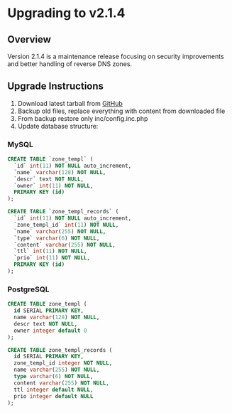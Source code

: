 # Upgrading to v2.1.4

## Overview

Version 2.1.4 is a maintenance release focusing on security improvements and better handling of reverse DNS zones.

## Upgrade Instructions

1. Download latest tarball from [GitHub](https://github.com/poweradmin/poweradmin/archive/v2.1.4.tar.gz)
2. Backup old files, replace everything with content from downloaded file
3. From backup restore only inc/config.inc.php
4. Update database structure:

### MySQL
```sql
CREATE TABLE `zone_templ` (
  `id` int(11) NOT NULL auto_increment,
  `name` varchar(128) NOT NULL,
  `descr` text NOT NULL,
  `owner` int(11) NOT NULL,
  PRIMARY KEY (id)
);

CREATE TABLE `zone_templ_records` (
  `id` int(11) NOT NULL auto_increment,
  `zone_templ_id` int(11) NOT NULL,
  `name` varchar(255) NOT NULL,
  `type` varchar(6) NOT NULL,
  `content` varchar(255) NOT NULL,
  `ttl` int(11) NOT NULL,
  `prio` int(11) NOT NULL,
  PRIMARY KEY (id)
);
```

### PostgreSQL
```sql
CREATE TABLE zone_templ (
  id SERIAL PRIMARY KEY,
  name varchar(128) NOT NULL,
  descr text NOT NULL,
  owner integer default 0
);

CREATE TABLE zone_templ_records (
  id SERIAL PRIMARY KEY,
  zone_templ_id integer NOT NULL,
  name varchar(255) NOT NULL,
  type varchar(6) NOT NULL,
  content varchar(255) NOT NULL,
  ttl integer default NULL,
  prio integer default NULL 
);
```